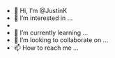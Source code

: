 - 👋 Hi, I’m @JustinK
- 👀 I’m interested in ...
- 
- 🌱 I’m currently learning ...
- 💞️ I’m looking to collaborate on ...
- 📫 How to reach me ...

<!---
CrisKray/CrisKray is a ✨ special ✨ repository because its `README.md` (this file) appears on your GitHub profile.
You can click the Preview link to take a look at your changes.
--->
